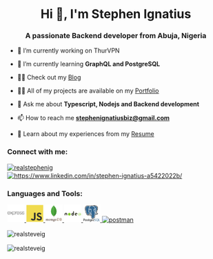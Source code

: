 <h1 align="center">Hi 👋, I'm Stephen Ignatius</h1>
<h3 align="center">A passionate Backend developer from Abuja, Nigeria</h3>

- 🔭 I’m currently working on ThurVPN
  
- 🌱 I’m currently learning **GraphQL and PostgreSQL**
  
- 👨‍💻 Check out my [Blog](https://dev.to/realsteveig)

- 👨‍💻 All of my projects are available on my [Portfolio](https://stephenig.com)

- 💬 Ask me about **Typescript, Nodejs and Backend development**

- 📫 How to reach me **stephenignatiusbiz@gmail.com**

- 📄 Learn about my experiences from my [Resume](https://docs.google.com/document/d/1cUeFrO6FpOs_xy_21zMiCJ_Dg6bHzg4Z3QiPd-OJePE)

<h3 align="left">Connect with me:</h3>
<p align="left">
<a href="https://twitter.com/realstephenig" target="blank"><img align="center" src="https://raw.githubusercontent.com/rahuldkjain/github-profile-readme-generator/master/src/images/icons/Social/twitter.svg" alt="realstephenig" height="30" width="40" /></a>
<a href="https://linkedin.com/in/https://www.linkedin.com/in/stephen-ignatius-a5422022b/" target="blank"><img align="center" src="https://raw.githubusercontent.com/rahuldkjain/github-profile-readme-generator/master/src/images/icons/Social/linked-in-alt.svg" alt="https://www.linkedin.com/in/stephen-ignatius-a5422022b/" height="30" width="40" /></a>
</p>

<h3 align="left">Languages and Tools:</h3>
<p align="left"> </a><a href="https://expressjs.com" target="_blank" rel="noreferrer"> <img src="https://raw.githubusercontent.com/devicons/devicon/master/icons/express/express-original-wordmark.svg" alt="express" width="40" height="40"/> </a> <a href="https://heroku.com" target="_blank" rel="noreferrer"> <a href="https://developer.mozilla.org/en-US/docs/Web/JavaScript" target="_blank" rel="noreferrer"> <img src="https://raw.githubusercontent.com/devicons/devicon/master/icons/javascript/javascript-original.svg" alt="javascript" width="40" height="40"/> </a> <a href="https://www.mongodb.com/" target="_blank" rel="noreferrer"> <img src="https://raw.githubusercontent.com/devicons/devicon/master/icons/mongodb/mongodb-original-wordmark.svg" alt="mongodb" width="40" height="40"/> </a> <a href="https://nodejs.org" target="_blank" rel="noreferrer"> <img src="https://raw.githubusercontent.com/devicons/devicon/master/icons/nodejs/nodejs-original-wordmark.svg" alt="nodejs" width="40" height="40"/> </a>  <a href="https://www.postgresql.org" target="_blank" rel="noreferrer"> <img src="https://raw.githubusercontent.com/devicons/devicon/master/icons/postgresql/postgresql-original-wordmark.svg" alt="postgresql" width="40" height="40"/> </a> <a href="https://postman.com" target="_blank" rel="noreferrer"> <img src="https://www.vectorlogo.zone/logos/getpostman/getpostman-icon.svg" alt="postman" width="40" height="40"/> </a> </p>

<p><img align="center" src="https://github-readme-stats.vercel.app/api/top-langs?username=realsteveig&show_icons=true&locale=en&layout=compact" alt="realsteveig" /></p>

<p><img align="center" src="https://github-readme-streak-stats.herokuapp.com/?user=realsteveig&" alt="realsteveig" /></p>
